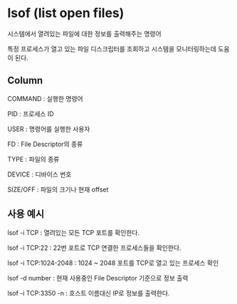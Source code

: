 # lsof (list open files)

시스템에서 열려있는 파일에 대한 정보를 출력해주는 명령어

특정 프로세스가 열고 있는 파일 디스크립터를 조회하고 시스템을 모니터링하는데 도움이 된다.

## Column

COMMAND : 실행한 명령어

PID : 프로세스 ID

USER : 명령어를 실행한 사용자

FD : File Descriptor의 종류

TYPE : 파일의 종류

DEVICE : 디바이스 번호

SIZE/OFF : 파일의 크기나 현재 offset

## 사용 예시

lsof -i TCP : 열려있는 모든 TCP 포트를 확인한다.

lsof -i TCP:22 : 22번 포트로 TCP 연결한 프로세스들을 확인한다.

lsof -i TCP:1024-2048 : 1024 ~ 2048 포트를 TCP로 열고 있는 프로세스 확인

lsof -d number : 현재 사용중인 File Descriptor 기준으로 정보 출력

lsof -i TCP:3350 -n : 호스트 이름대신 IP로 정보를 출력한다.
